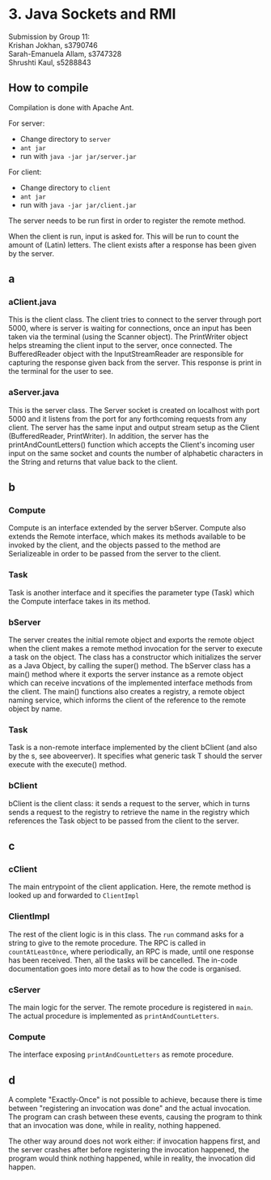 # 3. Java Sockets and RMI

Submission by Group 11: <br/>
Krishan Jokhan, s3790746 <br/>
Sarah-Emanuela Allam, s3747328 <br/>
Shrushti Kaul, s5288843 <br/>

## How to compile
Compilation is done with Apache Ant.

For server:
- Change directory to `server`
- `ant jar`
- run with `java -jar jar/server.jar`

For client:
- Change directory to `client`
- `ant jar`
- run with `java -jar jar/client.jar`

The server needs to be run first in order to register the remote method.

When the client is run, input is asked for. This will be run to count
the amount of (Latin) letters. The client exists after a response has been
given by the server.

## a
### aClient.java
This is the client class. The client tries to connect to the server through port 5000, where is server is waiting for connections, once an input has been taken via the terminal (using the Scanner object). The PrintWriter object helps streaming the client input to the server, once connected. The BufferedReader object with the InputStreamReader are responsible for capturing the response given back from the server. This response is print in the terminal for the user to see.

### aServer.java

This is the server class. The Server socket is created on localhost with port 5000 and it listens from the port for any forthcoming requests from any client. The server has the same input and output stream setup as the Client (BufferedReader, PrintWriter). In addition, the server has the printAndCountLetters() function which accepts the Client's incoming user input on the same socket and counts the number of alphabetic characters in the String and returns that value back to the client. 

## b
### Compute
Compute is an interface extended by the server bServer. Compute also extends the Remote interface, which makes its methods available to be invoked by the client, and the objects passed to the method are Serializeable in order to be passed from the server to the client. 

### Task
Task is another interface and it specifies the parameter type (Task) which the Compute interface takes in its method.
### bServer
The server creates the initial remote object and exports the remote object when the client makes a remote method invocation for the server to execute a task on the object. The class has a constructor which initializes the server as a Java Object, by calling the super() method. The bServer class has a main() method where it exports the server instance as a remote object which can receive incvations of the implemented interface methods from the client. The main() functions also creates a registry, a remote object naming service, which informs the client of the reference to the remote object by name.
### Task
Task is a non-remote interface implemented by the client bClient (and also by the s, see aboveerver). It specifies what generic task T should the server execute with the execute() method. 
### bClient
bClient is the client class: it sends a request to the server, which in turns sends a request to the registry to retrieve the name in the registry which references the Task object to be passed from the client to the server.

## c
### cClient
The main entrypoint of the client application. Here, the remote method
is looked up and forwarded to `ClientImpl`

### ClientImpl
The rest of the client logic is in this class. The `run` command asks for a string to give to the remote
procedure. The RPC is called in `countAtLeastOnce`, where periodically, an RPC is made,
until one response has been received. Then, all the tasks will be cancelled. The in-code documentation
goes into more detail as to how the code is organised.

### cServer
The main logic for the server. The remote procedure is registered in `main`. The actual procedure is
implemented as `printAndCountLetters`.

### Compute
The interface exposing `printAndCountLetters` as remote procedure.


## d
A complete "Exactly-Once" is not possible to achieve, because there is time between "registering an invocation
was done" and the actual invocation. The program can crash between these events, causing the program to think
that an invocation was done, while in reality, nothing happened.

The other way around does not work either: if invocation happens first, and the server crashes after
before registering the invocation happened, the program would think nothing happened, while in reality,
the invocation did happen.
